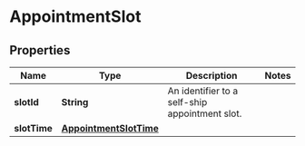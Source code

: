 
# AppointmentSlot

## Properties
Name | Type | Description | Notes
------------ | ------------- | ------------- | -------------
**slotId** | **String** | An identifier to a self-ship appointment slot. | 
**slotTime** | [**AppointmentSlotTime**](AppointmentSlotTime.md) |  | 



